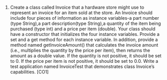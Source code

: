 1. Create a class called Invoice that a hardware store might use to represent an invoice for an 
item sold at the store. An Invoice should include four pieces of information as instance 
variables-a part number (type String),a part description(type String),a quantity of the item 
being purchased (type int) and a price per item (double). Your class should have a constructor 
that initializes the four instance variables. Provide a set and a get method for each instance 
variable. In addition, provide a method named getInvoiceAmount() that calculates the invoice 
amount (i.e., multiplies the quantity by the price per item), then returns the amount as a double 
value. If the quantity is not positive, it should be set to 0. If the price per item is not positive, 
it should be set to 0.0. Write a test application named InvoiceTest that demonstrates class 
Invoice’s capabilities. [CO1]
